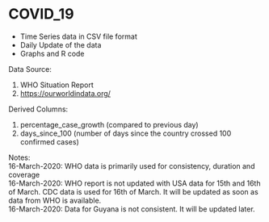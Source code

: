 # COVID_19

- Time Series data in CSV file format 
- Daily Update of the data
- Graphs and R code

Data Source:
1. WHO Situation Report 
2. https://ourworldindata.org/

Derived Columns:
1. percentage_case_growth (compared to previous day)
2. days_since_100 (number of days since the country crossed 100 confirmed cases)

Notes:  
16-March-2020: WHO data is primarily used for consistency, duration and coverage   
16-March-2020: WHO report is not updated with USA data for 15th and 16th of March. CDC data is used for 16th of March. It will be updated as soon as data from WHO is available.  
16-March-2020: Data for Guyana is not consistent. It will be updated later.  
